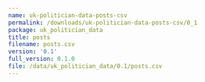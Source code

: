```yaml
---
name: uk-politician-data-posts-csv
permalink: /downloads/uk-politician-data-posts-csv/0_1
package: uk_politician_data
title: posts
filename: posts.csv
version: '0.1'
full_version: 0.1.0
file: /data/uk_politician_data/0.1/posts.csv
---
```

